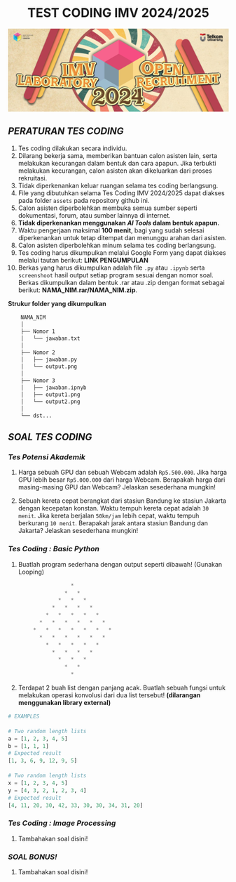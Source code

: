 <h1 style=" text-align: center; font-weight: bold;">TEST CODING IMV 2024/2025</h1>

<img title="a title" alt="Alt text" src="banner.png">

## ***PERATURAN TES CODING***

1. Tes coding dilakukan secara individu.
2. Dilarang bekerja sama, memberikan bantuan calon asisten lain, serta melakukan kecurangan dalam bentuk dan cara apapun. Jika terbukti melakukan kecurangan, calon asisten akan dikeluarkan dari proses rekruitasi.
3. Tidak diperkenankan keluar ruangan selama tes coding berlangsung.
4. File yang dibutuhkan selama Tes Coding IMV 2024/2025 dapat diakses pada folder `assets` pada repository github ini.
5. Calon asisten diperbolehkan membuka semua sumber seperti dokumentasi, forum, atau sumber lainnya di internet.
6. **Tidak diperkenankan menggunakan ***AI Tools*** dalam bentuk apapun.**
7. Waktu pengerjaan maksimal **100 menit**, bagi yang sudah selesai diperkenankan untuk tetap ditempat dan menunggu arahan dari asisten.
8. Calon asisten diperbolehkan minum selama tes coding berlangsung.
9. Tes coding harus dikumpulkan melalui Google Form yang dapat diakses melalui tautan berikut: **LINK PENGUMPULAN**
10. Berkas yang harus dikumpulkan adalah file `.py` atau `.ipynb` serta `screenshoot` hasil output setiap program sesuai dengan nomor soal. Berkas dikumpulkan dalam bentuk .rar atau .zip dengan format sebagai berikut: **NAMA_NIM.rar/NAMA_NIM.zip**.

**Strukur folder yang dikumpulkan**
```
    NAMA_NIM
    │
    ├── Nomor 1
    │   └── jawaban.txt
    │
    ├── Nomor 2
    │   ├── jawaban.py
    │   └── output.png
    │
    ├── Nomor 3
    │   ├── jawaban.ipnyb
    │   ├── output1.png
    │   └── output2.png
    │
    └── dst...
```

## ***SOAL TES CODING***

### ***Tes Potensi Akademik***

1. Harga sebuah GPU dan sebuah Webcam adalah `Rp5.500.000`. Jika harga GPU lebih besar `Rp5.000.000` dari harga Webcam. Berapakah harga dari masing-masing GPU dan Webcam? Jelaskan sesederhana mungkin!

2. Sebuah kereta cepat berangkat dari stasiun Bandung ke stasiun Jakarta dengan kecepatan konstan. Waktu tempuh kereta cepat adalah `30 menit`. Jika kereta berjalan `50km/jam` lebih cepat, waktu tempuh berkurang `10 menit`. Berapakah jarak antara stasiun Bandung dan Jakarta? Jelaskan sesederhana mungkin!

### ***Tes Coding : Basic Python***

1. Buatlah program sederhana dengan output seperti dibawah! (Gunakan Looping)

```python
                    *   
                  *   *   
                *   *   *   
              *   *   *   *   
            *   *   *   *   *   
          *   *   *   *   *   *   
        *   *   *   *   *   *   *   
          *   *   *   *   *   *   
            *   *   *   *   *   
              *   *   *   *   
                *   *   *   
                  *   *   
                    *   
```
2. Terdapat 2 buah list dengan panjang acak. Buatlah sebuah fungsi untuk melakukan operasi konvolusi dari dua list tersebut! **(dilarangan menggunakan library external)**

```python
# EXAMPLES

# Two random length lists
a = [1, 2, 3, 4, 5]
b = [1, 1, 1]
# Expected result
[1, 3, 6, 9, 12, 9, 5]

# Two random length lists
x = [1, 2, 3, 4, 5]
y = [4, 3, 2, 1, 2, 3, 4]
# Expected result
[4, 11, 20, 30, 42, 33, 30, 30, 34, 31, 20]
```



### ***Tes Coding : Image Processing***

1. Tambahakan soal disini!

### ***SOAL BONUS!***

1. Tambahakan soal disini!